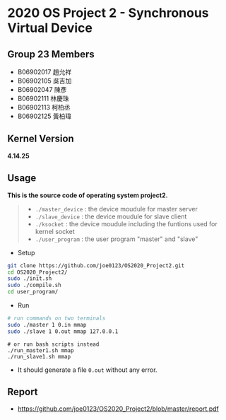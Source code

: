 # 2020 OS Project 2 - Synchronous Virtual Device

## Group 23 Members

* B06902017 趙允祥
* B06902105 吳吉加
* B06902047 陳彥
* B06902111 林慶珠
* B06902113 柯柏丞
* B06902125 黃柏瑋

## Kernel Version

**4.14.25**

## Usage

**This is the source code of operating system project2.**

>* ```./master_device``` : the device moudule for master server
>* ```./slave_device```  : the device moudule for slave client
>* ```./ksocket```  : the device moudule including the funtions used for kernel socket
>* ```./user_program``` : the user program "master" and "slave"
>

* Setup
```bash
git clone https://github.com/joe0123/OS2020_Project2.git
cd OS2020_Project2/
sudo ./init.sh
sudo ./compile.sh
cd user_program/
```

* Run
```bash
# run commands on two terminals
sudo ./master 1 0.in mmap
sudo ./slave 1 0.out mmap 127.0.0.1
```
```
# or run bash scripts instead
./run_master1.sh mmap
./run_slave1.sh mmap
```

* It should generate a file `0.out` without any error.

## Report

* https://github.com/joe0123/OS2020_Project2/blob/master/report.pdf
